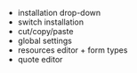  * installation drop-down
 * switch installation
 * cut/copy/paste
 * global settings
 * resources editor + form types
 * quote editor